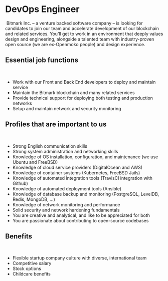 # DevOps Engineer
​
Bitmark Inc. – a venture backed software company – is looking for
candidates to join our team and accelerate development of our
blockchain and related services. You’ll get to work in an environment
that deeply values design and engineering, alongside a talented team
with industry-proven open source (we are ex-Openmoko people) and
design experience.
​
## Essential job functions
​
- Work with our Front and Back End developers to deploy and maintain service
- Maintain the Bitmark blockchain and many related services
- Provide technical support for deploying both testing and production networks
- Setup and maintain network and security monitoring
​
## Profiles that are important to us
​
- Strong English communication skills
- Strong system administration and networking skills
- Knowledge of OS installation, configuration, and maintenance (we use Ubuntu and FreeBSD)
- Knowledge of cloud service providers (DigitalOcean and AWS)
- Knowledge of container systems (Kubernetes, FreeBSD Jails)
- Knowledge of automated integration tools (TravisCI integration with Github)
- Knowledge of automated deployment tools (Ansible)
- Knowledge of database backup and monitoring (PostgreSQL, LevelDB, Redis, MongoDB, …)
- Knowledge of network monitoring and performance
- Solid security and network hardening fundamentals
- You are creative and analytical, and like to be appreciated for both
- You are passionate about contributing to open-source codebases
​
## Benefits
​
- Flexible startup company culture with diverse, international team
- Competitive salary
- Stock options
- Childcare benefits
